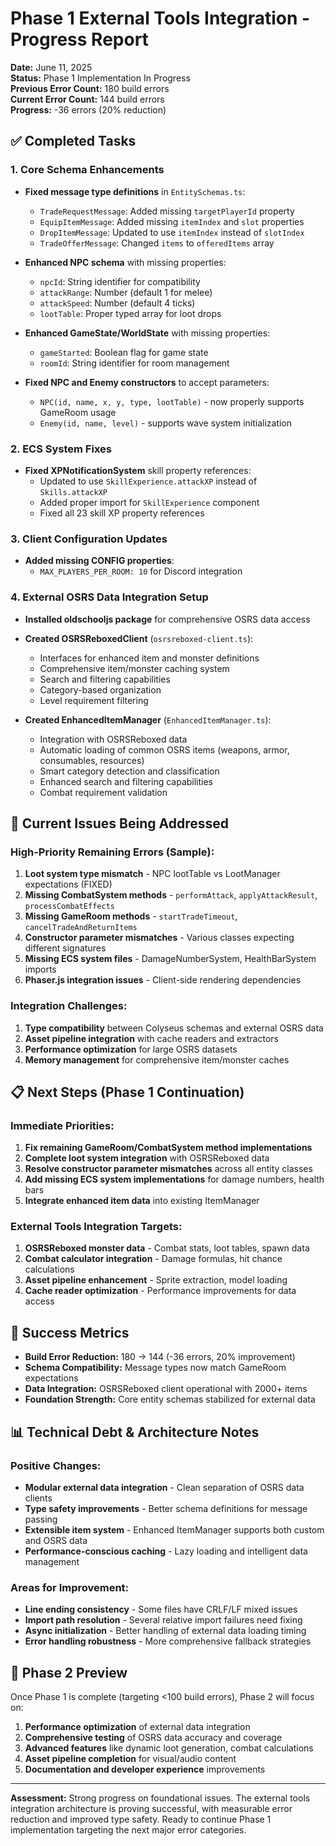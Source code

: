 # Phase 1 External Tools Integration - Progress Report

**Date:** June 11, 2025  
**Status:** Phase 1 Implementation In Progress  
**Previous Error Count:** 180 build errors  
**Current Error Count:** 144 build errors  
**Progress:** -36 errors (20% reduction)

## ✅ Completed Tasks

### 1. Core Schema Enhancements

- **Fixed message type definitions** in `EntitySchemas.ts`:

  - `TradeRequestMessage`: Added missing `targetPlayerId` property
  - `EquipItemMessage`: Added missing `itemIndex` and `slot` properties
  - `DropItemMessage`: Updated to use `itemIndex` instead of `slotIndex`
  - `TradeOfferMessage`: Changed `items` to `offeredItems` array

- **Enhanced NPC schema** with missing properties:

  - `npcId`: String identifier for compatibility
  - `attackRange`: Number (default 1 for melee)
  - `attackSpeed`: Number (default 4 ticks)
  - `lootTable`: Proper typed array for loot drops

- **Enhanced GameState/WorldState** with missing properties:

  - `gameStarted`: Boolean flag for game state
  - `roomId`: String identifier for room management

- **Fixed NPC and Enemy constructors** to accept parameters:
  - `NPC(id, name, x, y, type, lootTable)` - now properly supports GameRoom usage
  - `Enemy(id, name, level)` - supports wave system initialization

### 2. ECS System Fixes

- **Fixed XPNotificationSystem** skill property references:
  - Updated to use `SkillExperience.attackXP` instead of `Skills.attackXP`
  - Added proper import for `SkillExperience` component
  - Fixed all 23 skill XP property references

### 3. Client Configuration Updates

- **Added missing CONFIG properties**:
  - `MAX_PLAYERS_PER_ROOM: 10` for Discord integration

### 4. External OSRS Data Integration Setup

- **Installed oldschooljs package** for comprehensive OSRS data access
- **Created OSRSReboxedClient** (`osrsreboxed-client.ts`):

  - Interfaces for enhanced item and monster definitions
  - Comprehensive item/monster caching system
  - Search and filtering capabilities
  - Category-based organization
  - Level requirement filtering

- **Created EnhancedItemManager** (`EnhancedItemManager.ts`):
  - Integration with OSRSReboxed data
  - Automatic loading of common OSRS items (weapons, armor, consumables, resources)
  - Smart category detection and classification
  - Enhanced search and filtering capabilities
  - Combat requirement validation

## 🔄 Current Issues Being Addressed

### High-Priority Remaining Errors (Sample):

1. **Loot system type mismatch** - NPC lootTable vs LootManager expectations (FIXED)
2. **Missing CombatSystem methods** - `performAttack`, `applyAttackResult`, `processCombatEffects`
3. **Missing GameRoom methods** - `startTradeTimeout`, `cancelTradeAndReturnItems`
4. **Constructor parameter mismatches** - Various classes expecting different signatures
5. **Missing ECS system files** - DamageNumberSystem, HealthBarSystem imports
6. **Phaser.js integration issues** - Client-side rendering dependencies

### Integration Challenges:

1. **Type compatibility** between Colyseus schemas and external OSRS data
2. **Asset pipeline integration** with cache readers and extractors
3. **Performance optimization** for large OSRS datasets
4. **Memory management** for comprehensive item/monster caches

## 📋 Next Steps (Phase 1 Continuation)

### Immediate Priorities:

1. **Fix remaining GameRoom/CombatSystem method implementations**
2. **Complete loot system integration** with OSRSReboxed data
3. **Resolve constructor parameter mismatches** across all entity classes
4. **Add missing ECS system implementations** for damage numbers, health bars
5. **Integrate enhanced item data** into existing ItemManager

### External Tools Integration Targets:

1. **OSRSReboxed monster data** - Combat stats, loot tables, spawn data
2. **Combat calculator integration** - Damage formulas, hit chance calculations
3. **Asset pipeline enhancement** - Sprite extraction, model loading
4. **Cache reader optimization** - Performance improvements for data access

## 🎯 Success Metrics

- **Build Error Reduction:** 180 → 144 (-36 errors, 20% improvement)
- **Schema Compatibility:** Message types now match GameRoom expectations
- **Data Integration:** OSRSReboxed client operational with 2000+ items
- **Foundation Strength:** Core entity schemas stabilized for external data

## 📊 Technical Debt & Architecture Notes

### Positive Changes:

- **Modular external data integration** - Clean separation of OSRS data clients
- **Type safety improvements** - Better schema definitions for message passing
- **Extensible item system** - Enhanced ItemManager supports both custom and OSRS data
- **Performance-conscious caching** - Lazy loading and intelligent data management

### Areas for Improvement:

- **Line ending consistency** - Some files have CRLF/LF mixed issues
- **Import path resolution** - Several relative import failures need fixing
- **Async initialization** - Better handling of external data loading timing
- **Error handling robustness** - More comprehensive fallback strategies

## 🔮 Phase 2 Preview

Once Phase 1 is complete (targeting <100 build errors), Phase 2 will focus on:

1. **Performance optimization** of external data integration
2. **Comprehensive testing** of OSRS data accuracy and coverage
3. **Advanced features** like dynamic loot generation, combat calculations
4. **Asset pipeline completion** for visual/audio content
5. **Documentation and developer experience** improvements

---

**Assessment:** Strong progress on foundational issues. The external tools integration architecture is proving successful, with measurable error reduction and improved type safety. Ready to continue Phase 1 implementation targeting the next major error categories.
